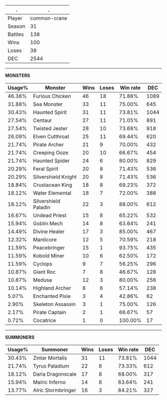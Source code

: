 .|.
|-|-
Player|common-crane
Season|31
Battles|138
Wins|100
Loses|38
DEC|2544

---
**MONSTERS**

Usage%|Monster|Wins|Loses|Win rate|DEC|
-|-|-|-|-|-|
46.38%|Furious Chicken|46|18|71.88%|1089|
31.88%|Sea Monster|33|11|75.00%|645|
30.43%|Haunted Spirit|31|11|73.81%|1044|
27.54%|Centaur|27|11|71.05%|891|
27.54%|Twisted Jester|28|10|73.68%|918|
26.09%|Elven Cutthroat|25|11|69.44%|620|
21.74%|Pirate Archer|21|9|70.00%|432|
21.74%|Creeping Ooze|20|10|66.67%|454|
21.74%|Haunted Spider|24|6|80.00%|829|
20.29%|Feral Spirit|20|8|71.43%|536|
20.29%|Silvershield Knight|20|8|71.43%|536|
18.84%|Crustacean King|18|8|69.23%|372|
18.12%|Water Elemental|18|7|72.00%|388|
18.12%|Silvershield Paladin|22|3|88.00%|612|
16.67%|Undead Priest|15|8|65.22%|532|
15.94%|Goblin Mech|14|8|63.64%|241|
14.49%|Divine Healer|17|3|85.00%|467|
12.32%|Manticore|12|5|70.59%|218|
11.59%|Peacebringer|15|1|93.75%|435|
11.59%|Kobold Miner|10|6|62.50%|172|
11.59%|Cyclops|9|7|56.25%|296|
10.87%|Giant Roc|7|8|46.67%|128|
10.87%|Medusa|12|3|80.00%|256|
10.14%|Highland Archer|8|6|57.14%|238|
5.07%|Enchanted Pixie|3|4|42.86%|62|
2.90%|Skeleton Assassin|3|1|75.00%|126|
2.17%|Pirate Captain|2|1|66.67%|57|
0.72%|Cocatrice|1|0|100.00%|17|

---
**SUMMONERS**

Usage%|Summoner|Wins|Loses|Win rate|DEC|
-|-|-|-|-|-|
30.43%|Zintar Mortalis|31|11|73.81%|1044|
21.74%|Tyrus Paladium|22|8|73.33%|612|
18.12%|Daria Dragonscale|17|8|68.00%|317|
15.94%|Malric Inferno|14|8|63.64%|241|
13.77%|Alric Stormbringer|16|3|84.21%|327|
